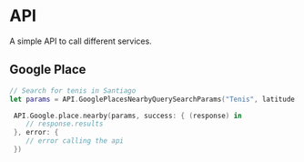 # API

A simple API to call different services.

## Google Place


```swift
// Search for tenis in Santiago
let params = API.GooglePlacesNearbyQuerySearchParams("Tenis", latitude: -33.4594048, longitude: -70.6576384)

 API.Google.place.nearby(params, success: { (response) in
    // response.results
 }, error: {
    // error calling the api 
 })
```

